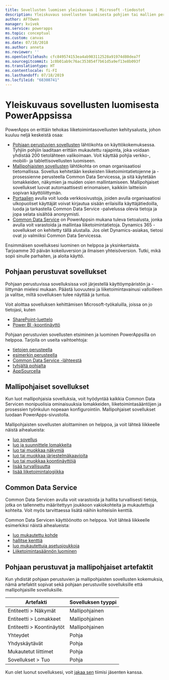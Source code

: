 ```yaml
---
title: Sovellusten luomisen yleiskuvaus | Microsoft -tiedostot
description: Yleiskuvaus sovellusten luomisesta pohjien tai mallien perusteella ja Common Data Servicen sisällyttämisestä
author: AFTOwen
manager: kvivek
ms.service: powerapps
ms.topic: conceptual
ms.custom: canvas
ms.date: 07/18/2018
ms.author: anneta
ms.reviewer: ''
ms.openlocfilehash: cfc849574153ea4ab983112528a91974d80dea7f
ms.sourcegitcommit: 1c0b01ab9c76ac353854f7b61d5a9ef13e8b093f
ms.translationtype: HT
ms.contentlocale: fi-FI
ms.lasthandoff: 07/18/2019
ms.locfileid: "68308741"
---
```

# <a name="overview-of-creating-apps-in-powerapps"></a>Yleiskuvaus sovellusten luomisesta PowerAppsissa

PowerApps on erittäin tehokas liiketoimintasovellusten kehitysalusta, johon kuuluu neljä keskeistä osaa:

- [Pohjaan perustuvien sovellusten](canvas-apps/getting-started.md) lähtökohta on käyttökokemuksessa. Tyhjiin pohjiin laaditaan erittäin mukautettu rajapinta, joka voidaan yhdistää 200 tietolähteen valikoimaan. Voit käyttää pohjia verkko-, mobiili- ja tablettisovellusten luomiseen.
- [Mallipohjaisten sovellusten](model-driven-apps/model-driven-app-overview.md) lähtökohta on oman organisaatiosi tietomallissa. Sovellus kehitetään keskeisten liiketoimintatietojenne ja -prosessienne perusteella Common Data Servicessa, ja sitä käytetään lomakkeiden, näkymien ja muiden osien mallintamiseen. Mallipohjaiset sovellukset luovat automaattisesti erinomaisen, kaikkiin laitteisiin sopivan käyttöliittymän.
- [Portaalien](portals/overview.md) avulla voit luoda verkkosivustoja, joiden avulla organisaatiosi ulkopuoliset käyttäjät voivat kirjautua sisään erilaisilla käyttäjätiedoilla, luoda ja tarkastella Common Data Service -palvelussa olevia tietoja ja jopa selata sisältöä anonyymisti.
- [Common Data Service](common-data-service/data-platform-intro.md) on PowerAppsin mukana tuleva tietoalusta, jonka avulla voit varastoida ja mallintaa liiketoimintatietoja. Dynamics 365 -sovellukset on kehitetty tällä alustalla. Jos olet Dynamics-asiakas, tietosi ovat jo valmiiksi Common Data Servicessa.

Ensimmäisen sovelluksesi luominen on helppoa ja yksinkertaista. Tarjoamme 30 päivän kokeiluversion ja ilmaisen yhteisöversion. Tutki, mikä sopii sinulle parhaiten, ja aloita käyttö.

## <a name="canvas-apps"></a>Pohjaan perustuvat sovellukset

Pohjaan perustuvissa sovelluksissa voit järjestellä käyttöympäristön ja -liittymän mielesi mukaan. Päästä luovuutesi ja liiketoimintavainusi valloilleen ja valitse, miltä sovelluksen tulee näyttää ja tuntua.

Voit aloittaa sovelluksen kehittämisen Microsoft-työkaluilla, joissa on jo tietojasi, kuten

- [SharePoint-luettelo](canvas-apps/app-from-sharepoint.md#generate-an-app-from-within-sharepoint-online)
- [Power BI -koontinäyttö](canvas-apps/embed-powerapps-powerbi.md)

Pohjaan perustuvien sovellusten etsiminen ja luominen PowerAppsilla on helppoa. Tarjolla on useita vaihtoehtoja:

- [tietojen perusteella](canvas-apps/app-from-sharepoint.md)
- [esimerkin perusteella](canvas-apps/open-and-run-a-sample-app.md)
- [Common Data Service -lähteestä](canvas-apps/data-platform-create-app.md)
- [tyhjältä pohjalta](canvas-apps/data-platform-create-app-scratch.md)
- [AppSourcella](../user/app-source.md)

## <a name="model-driven-apps"></a>Mallipohjaiset sovellukset

Kun luot mallipohjaisia sovelluksia, voit hyödyntää kaikkia Common Data Servicen monipuolisia ominaisuuksia lomakkeiden, liiketoimintasääntöjen ja prosessien työnkulun nopeaan konfigurointiin. Mallipohjaiset sovellukset luodaan PowerApps-sivustolla.

Mallipohjaisten sovellusten aloittaminen on helppoa, ja voit lähteä liikkeelle näistä aihealueista:

- [luo sovellus](https://docs.microsoft.com/dynamics365/customer-engagement/customize/create-edit-app)
- [luo ja suunnittele lomakkeita](https://docs.microsoft.com/dynamics365/customer-engagement/customize/create-design-forms)
- [luo tai muokkaa näkymiä](https://docs.microsoft.com/dynamics365/customer-engagement/customize/create-edit-views)
- [luo tai muokkaa järjestelmäkaavioita](https://docs.microsoft.com/dynamics365/customer-engagement/customize/create-edit-system-chart)
- [luo tai muokkaa koontinäyttöjä](https://docs.microsoft.com/dynamics365/customer-engagement/customize/create-edit-dashboards)
- [lisää turvallisuutta](https://docs.microsoft.com/dynamics365/customer-engagement/customize/manage-access-apps-security-roles)
- [lisää liiketoimintalogiikka](https://docs.microsoft.com/dynamics365/customer-engagement/customize/guide-staff-through-common-tasks-processes)

## <a name="common-data-service"></a>Common Data Service

Common Data Servicen avulla voit varastoida ja hallita turvallisesti tietoja, jotka on tallennettu määritettyyn joukkoon vakiokohteita ja mukautettuja kohteita. Voit myös tarvittaessa lisätä näihin kohteisiin kenttiä.

Common Data Servicen käyttöönotto on helppoa. Voit lähteä liikkeelle esimerkiksi näistä aihealueista:

- [luo mukautettu kohde](common-data-service/data-platform-create-entity.md)
- [hallitse kenttiä](common-data-service/data-platform-manage-fields.md)
- [luo mukautettuja asetusjoukkoja](common-data-service/custom-picklists.md)
- [Liiketoimintasäännön luominen](https://docs.microsoft.com/dynamics365/customer-engagement/customize/create-business-rules-recommendations-apply-logic-form)

## <a name="canvas-and-model-driven-artifacts"></a>Pohjaan perustuvat ja mallipohjaiset artefaktit

Kun yhdistät pohjaan perustuvien ja mallipohjaisten sovellusten kokemuksia, nämä artefaktit sopivat sekä pohjaan perustuville sovelluksille että mallipohjaisille sovelluksille.

| Artefakti            | Sovelluksen tyyppi     |
|---------------------|--------------|
| Entiteetti > Näkymät      | Mallipohjainen |
| Entiteetti > Lomakkeet      | Mallipohjainen |
| Entiteetti > Koontinäytöt | Mallipohjainen |
| Yhteydet         | Pohja       |
| Yhdyskäytävät            | Pohja       |
| Mukautetut liittimet   | Pohja       |
| Sovellukset > Tuo       | Pohja       |

Kun olet luonut sovelluksesi, voit [jakaa sen](canvas-apps/share-app.md) tiimisi jäsenten kanssa.
